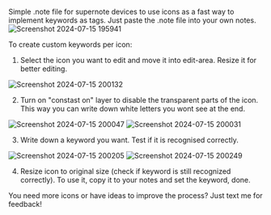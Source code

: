 Simple .note file for supernote devices to use icons as a fast way to implement keywords as tags. Just paste the .note file into your own notes.
![Screenshot 2024-07-15 195941](https://github.com/user-attachments/assets/b7a9b7b9-51d9-4081-b665-6dae0546ede4)



To create custom keywords per icon: 

1. Select the icon you want to edit and move it into edit-area. Resize it for better editing.

![Screenshot 2024-07-15 200132](https://github.com/user-attachments/assets/e9041ffe-e35a-47b6-a54c-cd2b7b2950a1)

2. Turn on "constast on" layer to disable the transparent parts of the icon. This way you can write down white letters you wont see at the end.

![Screenshot 2024-07-15 200047](https://github.com/user-attachments/assets/dd43022c-b69f-4055-8cb3-a236130c878d)
![Screenshot 2024-07-15 200031](https://github.com/user-attachments/assets/df1417b5-a80c-401b-b099-6cc44f001001)

3. Write down a keyword you want. Test if it is recognised correctly.

![Screenshot 2024-07-15 200205](https://github.com/user-attachments/assets/50fc1cf4-e8cc-41ed-80f1-3b7ddb5a46cd)
![Screenshot 2024-07-15 200249](https://github.com/user-attachments/assets/96acd68b-686a-41ec-83b8-245de411800f)

4. Resize icon to original size (check if keyword is still recognized correctly). To use it, copy it to your notes and set the keyword, done.



You need more icons or have ideas to improve the process? Just text me for feedback!


